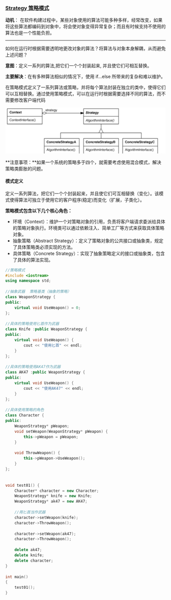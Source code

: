### [Strategy 策略模式](#)

**动机**： 在软件构建过程中，某些对象使用的算法可能多种多样，经常改变，如果将这些算法都编码到对象中，将会使对象变得异常复杂；而且有时候支持不使用的算法也是一个性能负担。

-----

如何在运行时根据需要透明地更改对象的算法？将算法与对象本身解耦，从而避免上述问题？



**意图**：定义一系列的算法,把它们一个个封装起来, 并且使它们可相互替换。

**主要解决**：在有多种算法相似的情况下，使用 if...else 所带来的复杂和难以维护。

在策略模式定义了一系列算法或策略，并将每个算法封装在独立的类中，使得它们可以互相替换。通过使用策略模式，可以在运行时根据需要选择不同的算法，而不需要修改客户端代码

<img src="./assets/image-20230806165521757.png" alt="image-20230806165521757" width="650px" />

**注意事项：**如果一个系统的策略多于四个，就需要考虑使用混合模式，解决策略类膨胀的问题。



#### 模式定义

定义一系列算法，把它们一个个封装起来，并且使它们可互相替换（变化）。该模式使得算法可独立于使用它的客户程序(稳定)而变化（扩展，子类化）。



**策略模式包含以下几个核心角色：**

- 环境（Context）：维护一个对策略对象的引用，负责将客户端请求委派给具体的策略对象执行。环境类可以通过依赖注入、简单工厂等方式来获取具体策略对象。
- 抽象策略（Abstract Strategy）：定义了策略对象的公共接口或抽象类，规定了具体策略类必须实现的方法。
- 具体策略（Concrete Strategy）：实现了抽象策略定义的接口或抽象类，包含了具体的算法实现。

```cpp
//策略模式 
#include <iostream>
using namespace std;

//抽象武器  策略基类（抽象的策略）
class WeaponStrategy {
public:
    virtual void UseWeapon() = 0;
};

//具体的策略使用匕首作为武器
class Knife :public WeaponStrategy {
public:
    virtual void UseWeapon() {
        cout << "使用匕首" << endl;
    }
};

//具体的策略使用AK47作为武器
class AK47 :public WeaponStrategy {
public:
    virtual void UseWeapon() {
        cout << "使用AK47" << endl;
    }
};

//具体使用策略的角色 
class Character {
public:
    WeaponStrategy* pWeapon;
    void setWeapon(WeaponStrategy* pWeapon) {
        this->pWeapon = pWeapon;
    }

    void ThrowWeapon() {
        this->pWeapon->UseWeapon();
    }
};


void test01() {
    Character* character = new Character;
    WeaponStrategy* knife = new Knife;
    WeaponStrategy* ak47 = new AK47;

    //用匕首当作武器
    character->setWeapon(knife);
    character->ThrowWeapon();

    character->setWeapon(ak47);
    character->ThrowWeapon();

    delete ak47;
    delete knife;
    delete character;
}

int main()
{
    test01();
}
```

